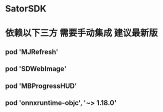 # SatorSDK
# 依赖以下三方 需要手动集成 建议最新版
##  pod 'MJRefresh'
##  pod 'SDWebImage'
##  pod 'MBProgressHUD'
##  pod 'onnxruntime-objc', '~> 1.18.0'
